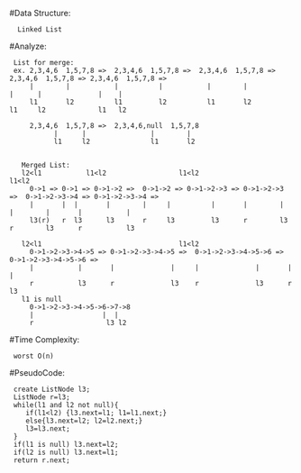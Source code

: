  #Data Structure:
 
      Linked List
     
 #Analyze:
 
     List for merge:
     ex. 2,3,4,6  1,5,7,8 =>  2,3,4,6  1,5,7,8 =>  2,3,4,6  1,5,7,8 => 2,3,4,6  1,5,7,8 => 2,3,4,6  1,5,7,8 =>
         |        |           |          |           |        |            |      |              |    |              
         l1       l2          l1         l2          l1       l2           l1     l2             l1   l2            
         
         2,3,4,6  1,5,7,8 =>  2,3,4,6,null  1,5,7,8
               |      |                |        |
               l1     l2               l1       l2
               
               
       Merged List: 
       l2<l1           l1<l2                  l1<l2                      l1<l2 
         0->1 => 0->1 => 0->1->2 =>  0->1->2 => 0->1->2->3 => 0->1->2->3 =>  0->1->2->3->4 => 0->1->2->3->4 =>
         |       |  |       |        |     |          |       |        |     |        |       |           |
         l3(r)   r  l3      l3       r     l3         l3      r        l3    r        l3      r           l3
         
       l2<l1                                  l1<l2                                          
         0->1->2->3->4->5 => 0->1->2->3->4->5 =>  0->1->2->3->4->5->6 => 0->1->2->3->4->5->6 => 
         |           |       |              |     |              |       |                 |                      
         r           l3      r              l3    r              l3      r                 l3                     
       l1 is null
         0->1->2->3->4->5->6->7->8
         |                 |  |
         r                  l3 l2
         
 #Time Complexity:
 
     worst O(n)
     
 #PseudoCode:
 
     create ListNode l3;
     ListNode r=l3;
     while(l1 and l2 not null){
        if(l1<l2) {l3.next=l1; l1=l1.next;}
        else{l3.next=l2; l2=l2.next;}
        l3=l3.next;
     }
     if(l1 is null) l3.next=l2;
     if(l2 is null) l3.next=l1;
     return r.next;
         
